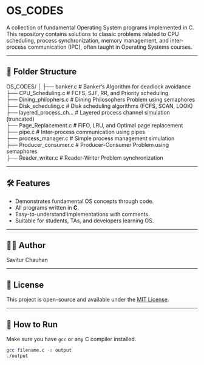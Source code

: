 # OS_CODES

A collection of fundamental Operating System programs implemented in C.  
This repository contains solutions to classic problems related to CPU scheduling, process synchronization, memory management, and inter-process communication (IPC), often taught in Operating Systems courses.

---

## 📁 Folder Structure
OS_CODES/
│
├── banker.c                  # Banker’s Algorithm for deadlock avoidance
<br>
├── CPU_Scheduling.c          # FCFS, SJF, RR, and Priority scheduling
<br>
├── Dining_philophers.c      # Dining Philosophers Problem using semaphores
<br>
├── Disk_scheduling.c        # Disk scheduling algorithms (FCFS, SCAN, LOOK)
<br>
├── layered_process_ch…    # Layered process channel simulation (truncated)
<br>
├── Page_Replacement.c       # FIFO, LRU, and Optimal page replacement
<br>
├── pipe.c                   # Inter-process communication using pipes
<br>
├── process_manager.c        # Simple process management simulation
<br>
├── Producer_consumer.c      # Producer-Consumer Problem using semaphores
<br>
├── Reader_writer.c          # Reader-Writer Problem synchronization

---

## 🛠️ Features

- Demonstrates fundamental OS concepts through code.
- All programs written in **C**.
- Easy-to-understand implementations with comments.
- Suitable for students, TAs, and developers learning OS.

---

## 🧑‍💻 Author

Savitur Chauhan


---

## 📜 License

This project is open-source and available under the [MIT License](LICENSE).

---

## 🚀 How to Run

Make sure you have `gcc` or any C compiler installed.

```bash
gcc filename.c -o output
./output
